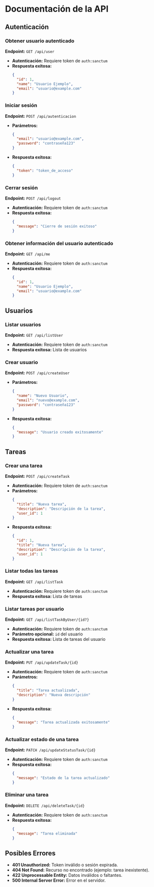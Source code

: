 # Documentación de la API

## Autenticación

### Obtener usuario autenticado
**Endpoint:** `GET /api/user`
- **Autenticación:** Requiere token de `auth:sanctum`
- **Respuesta exitosa:**
  ```json
  {
    "id": 1,
    "name": "Usuario Ejemplo",
    "email": "usuario@example.com"
  }
  ```

### Iniciar sesión
**Endpoint:** `POST /api/autenticacion`
- **Parámetros:**
  ```json
  {
    "email": "usuario@example.com",
    "password": "contraseña123"
  }
  ```
- **Respuesta exitosa:**
  ```json
  {
    "token": "token_de_acceso"
  }
  ```

### Cerrar sesión
**Endpoint:** `POST /api/logout`
- **Autenticación:** Requiere token de `auth:sanctum`
- **Respuesta exitosa:**
  ```json
  {
    "message": "Cierre de sesión exitoso"
  }
  ```

### Obtener información del usuario autenticado
**Endpoint:** `GET /api/me`
- **Autenticación:** Requiere token de `auth:sanctum`
- **Respuesta exitosa:**
  ```json
  {
    "id": 1,
    "name": "Usuario Ejemplo",
    "email": "usuario@example.com"
  }
  ```

## Usuarios

### Listar usuarios
**Endpoint:** `GET /api/listUser`
- **Autenticación:** Requiere token de `auth:sanctum`
- **Respuesta exitosa:** Lista de usuarios

### Crear usuario
**Endpoint:** `POST /api/createUser`
- **Parámetros:**
  ```json
  {
    "name": "Nuevo Usuario",
    "email": "nuevo@example.com",
    "password": "contraseña123"
  }
  ```
- **Respuesta exitosa:**
  ```json
  {
    "message": "Usuario creado exitosamente"
  }
  ```

## Tareas

### Crear una tarea
**Endpoint:** `POST /api/createTask`
- **Autenticación:** Requiere token de `auth:sanctum`
- **Parámetros:**
  ```json
  {
    "title": "Nueva tarea",
    "description": "Descripción de la tarea",
    "user_id": 1
  }
  ```
- **Respuesta exitosa:**
  ```json
  {
    "id": 1,
    "title": "Nueva tarea",
    "description": "Descripción de la tarea",
    "user_id": 1
  }
  ```

### Listar todas las tareas
**Endpoint:** `GET /api/listTask`
- **Autenticación:** Requiere token de `auth:sanctum`
- **Respuesta exitosa:** Lista de tareas

### Listar tareas por usuario
**Endpoint:** `GET /api/listTaskByUser/{id?}`
- **Autenticación:** Requiere token de `auth:sanctum`
- **Parámetro opcional:** `id` del usuario
- **Respuesta exitosa:** Lista de tareas del usuario

### Actualizar una tarea
**Endpoint:** `PUT /api/updateTask/{id}`
- **Autenticación:** Requiere token de `auth:sanctum`
- **Parámetros:**
  ```json
  {
    "title": "Tarea actualizada",
    "description": "Nueva descripción"
  }
  ```
- **Respuesta exitosa:**
  ```json
  {
    "message": "Tarea actualizada exitosamente"
  }
  ```

### Actualizar estado de una tarea
**Endpoint:** `PATCH /api/updateStatusTask/{id}`
- **Autenticación:** Requiere token de `auth:sanctum`
- **Respuesta exitosa:**
  ```json
  {
    "message": "Estado de la tarea actualizado"
  }
  ```

### Eliminar una tarea
**Endpoint:** `DELETE /api/deleteTask/{id}`
- **Autenticación:** Requiere token de `auth:sanctum`
- **Respuesta exitosa:**
  ```json
  {
    "message": "Tarea eliminada"
  }
  ```

## Posibles Errores

- **401 Unauthorized:** Token inválido o sesión expirada.
- **404 Not Found:** Recurso no encontrado (ejemplo: tarea inexistente).
- **422 Unprocessable Entity:** Datos inválidos o faltantes.
- **500 Internal Server Error:** Error en el servidor.

